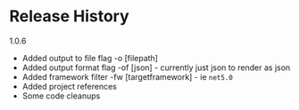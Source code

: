 # Release History

1.0.6

- Added output to file flag -o [filepath]
- Added output format flag -of [json] - currently just json to render as json
- Added framework filter -fw [targetframework] - ie `net5.0`
- Added project references
- Some code cleanups
